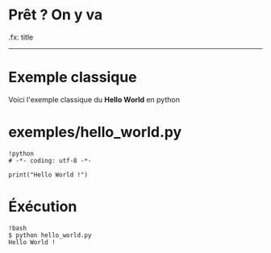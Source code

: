 # Prêt ? On y va

.fx: title

---

# Exemple classique

Voici l'exemple classique du **Hello World** en python

# exemples/hello_world.py

    !python
    # -*- coding: utf-8 -*-
    
    print("Hello World !")
    
# Éxécution

    !bash
    $ python hello_world.py
    Hello World !
